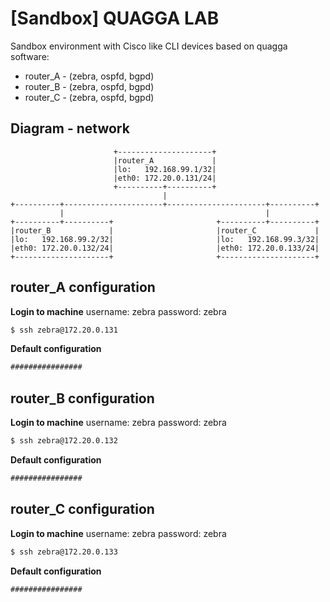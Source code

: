 # [Sandbox] QUAGGA LAB

Sandbox environment with Cisco like CLI devices based on quagga software:
  - router_A - (zebra, ospfd, bgpd)
  - router_B - (zebra, ospfd, bgpd)
  - router_C - (zebra, ospfd, bgpd)


## Diagram - network

                           +---------------------+
                           |router_A             |
                           |lo:   192.168.99.1/32|
                           |eth0: 172.20.0.131/24|
                           +----------+----------+
                                      |
    +----------+----------------------+----------------------+----------+
               |                                             |
    +----------+----------+                       +----------+----------+
    |router_B             |                       |router_C             |
    |lo:   192.168.99.2/32|                       |lo:   192.168.99.3/32|
    |eth0: 172.20.0.132/24|                       |eth0: 172.20.0.133/24|
    +---------------------+                       +---------------------+

## router_A configuration

**Login to machine**
username: zebra
password: zebra
```sh
$ ssh zebra@172.20.0.131
```

**Default configuration**
```js
################
```

## router_B configuration

**Login to machine**
username: zebra
password: zebra
```sh
$ ssh zebra@172.20.0.132
```

**Default configuration**
```js
################
```

## router_C configuration

**Login to machine**
username: zebra
password: zebra
```sh
$ ssh zebra@172.20.0.133
```

**Default configuration**
```js
################
```
